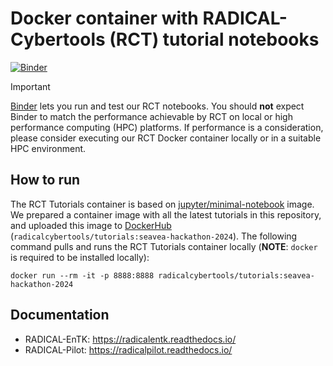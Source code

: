 # Docker container with RADICAL-Cybertools (RCT) tutorial notebooks

[![Binder](https://mybinder.org/badge_logo.svg)](https://mybinder.org/v2/gh/radical-cybertools/tutorials/main)

> [!IMPORTANT]
> [Binder](https://mybinder.readthedocs.io) lets you run and test our RCT
> notebooks. You should **not** expect Binder to match the performance
> achievable by RCT on local or high performance computing (HPC) platforms.
> If performance is a consideration, please consider executing our RCT Docker
> container locally or in a suitable HPC environment.

## How to run

The RCT Tutorials container is based on
[jupyter/minimal-notebook](https://github.com/jupyter/docker-stacks) image.
We prepared a container image with all the latest tutorials in this
repository, and uploaded this image to
[DockerHub](https://hub.docker.com/u/radicalcybertools)
(`radicalcybertools/tutorials:seavea-hackathon-2024`). The following command
pulls and runs the RCT Tutorials container locally (**NOTE**: `docker` is
required to be installed locally):

```shell
docker run --rm -it -p 8888:8888 radicalcybertools/tutorials:seavea-hackathon-2024
```

## Documentation

* RADICAL-EnTK:  https://radicalentk.readthedocs.io/
* RADICAL-Pilot: https://radicalpilot.readthedocs.io/

